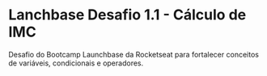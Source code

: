 # Lanchbase Desafio 1.1 - Cálculo de IMC
Desafio do Bootcamp Launchbase da Rocketseat para fortalecer conceitos de variáveis, condicionais e operadores.
